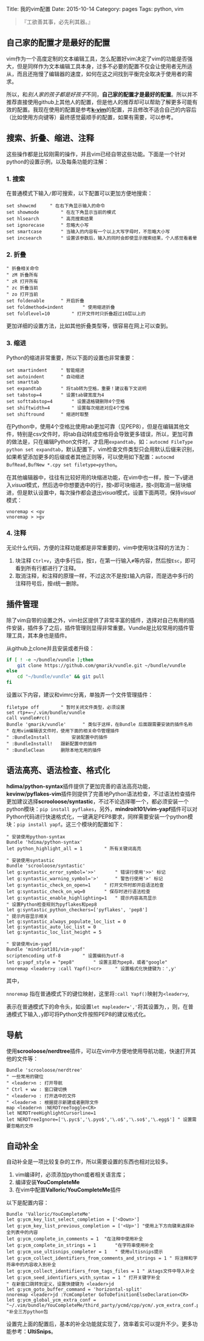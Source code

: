 Title: 我的vim配置
Date: 2015-10-14
Category: pages
Tags: python, vim

>『工欲善其事，必先利其器。』

## 自己家的配置才是最好的配置

vim作为一个高度定制的文本编辑工具，怎么配置好vim决定了vim的功能是否强大，但是同样作为文本编辑工具本身，过多不必要的配置不仅会让使用者无所适从，而且还拖慢了编辑器的速度，如何在这之间找到平衡完全取决于使用者的需求。

所以，和*别人家的孩子都是好孩子*不同，**自己家的配置才是最好的配置**。所以并不推荐直接使用github上其他人的配置，但是他人的推荐却可以帮助了解更多可能有效的配置。我现在使用的配置是参考[**k-vim**](https://github.com/wklken/k-vim)的配置，并且修改不适合自己的内容后（比如使用方向键等）最终感觉最顺手的配置，如果有需要，可以参考。

## 搜索、折叠、缩进、注释

这些操作都是比较刚需的操作，并且vim已经自带这些功能。下面是一个针对python的设置示例，以及每条功能的注解：

### 1. 搜索

在普通模式下输入`/`即可搜索，以下配置可以更加方便地搜索：

```vim
set showcmd		" 在右下角显示输入的命令
set showmode		" 在左下角显示当前的模式
set hlsearch		" 高亮搜索结果
set ignorecase		" 忽略大小写
set smartcase		" 当输入的内容有一个以上大写字母时，不忽略大小写
set incsearch		" 设置该参数后，输入的同时会即使显示搜索结果，个人感觉看着晕
```

### 2. 折叠

```vim
" 折叠相关命令
" zM 折叠所有
" zR 打开所有
" zc 折叠当前
" zo 打开当前
set foldenable		" 开启折叠
set foldmethod=indent		" 使用缩进折叠
set foldlevel=10		" 打开文件时只折叠超过10层以上的
```

更加详细的设置方法，比如其他折叠类型等，很容易在网上可以查到。

### 3. 缩进

Python的缩进非常重要，所以下面的设置也非常重要：

```vim
set smartindent		" 智能缩进
set autoindent		" 自动缩进
set smarttab
set expandtab		" 将tab转为空格，重要！建议看下文说明
set tabstop=4		" 设置tab键宽度为4
set softtabstop=4		" 设置退格键删除4个空格
set shiftwidth=4		" 设置每次缩进对应4个空格
set shiftround		" 缩进时取整
```

在Python中，使用4个空格比使用tab更加可靠（见PEP8），但是在编辑其他文件，特别是csv文件时，将tab自动转成空格将会导致更多错误，所以，更加可靠的做法是，只在编辑Python文件时，才启用`expandtab`，如：`autocmd FileType python set expandtab`，默认配置下，vim检查文件类型只会用默认后缀来识别，如果希望添加更多的后缀或者其他正则等，可以使用如下配置：`autocmd BufRead,BufNew *.cpy set filetype=python`。

在其他编辑器中，往往有比较好用的块缩进功能，在vim中也一样，按一下`v`键进入*visual*模式，然后选中你想要选中的行，按`>`即可块缩进，按`<`则取消一层块缩进，但是默认设置中，每次操作都会退出*visual*模式，设置下面两项，保持*visual*模式：

```vim
vnoremap < <gv
vnoremap > >gv
```

### 4. 注释

无论什么代码，方便的注释功能都是非常重要的，vim中使用块注释的方法为：

1. 块注释 `Ctrl+v`，选中多行后，按`I`，在第一行输入`#`等内容，然后按`Esc`，即可看到所有行都进行了注释。
2. 取消注释，和注释的原理一样，不过这次不是按`I`输入内容，而是选中多行的注释符号后，按`d`统一删除。

## 插件管理

除了vim自带的设置之外，vim社区提供了非常丰富的插件，选择对自己有用的插件安装，插件多了之后，插件管理则显得非常重要。Vundle是比较常用的插件管理工具，其本身也是插件。

从github上clone并且安装或者升级：

```bash
if [ ! -e ~/bundle/vundle ];then
	git clone https://github.com/gmarik/vundle.git ~/bundle/vundle
else
	cd "~/bundle/vundle" && git pull
fi
```
设置以下内容，建议和vimrc分离，单独弄一个文件管理插件：

```vim
filetype off		" 暂时关闭文件类型，必须设置
set rtp+=~/.vim/bundle/vundle
call vundle#rc()
Bundle 'gmarik/vundle'		" 类似于这样，在Bundle 后面跟需要安装的插件名称
" 在用vim编辑该文件时，使用下面的相关命令管理插件
" :BundleInstall		安装配置中的插件
" :BundleInstall!	跟新配置中的插件
" :BundleClean		删除本地无用的插件
```

## 语法高亮、语法检查、格式化

**hdima/python-syntax**插件提供了更加完善的语法高亮功能，**kevinw/pyflakes-vim**插件则提供了完善地Python语法检查，不过语法检查插件更加建议选择**scrooloose/syntastic**，不过不论选择哪一个，都必须安装一个python模块：`pip install pyflakes`，另外，**mindroit101/vim-yapf**插件可以对Python代码进行快速格式化，一键满足PEP8要求，同样需要安装一个python模块：`pip install yapf`。这三个模块的配置如下：

```vim
" 安装使用python-syntax
Bundle 'hdima/python-syntax'  
let python_highlight_all = 1		" 所有关键词高亮
```

```vim
" 安装使用syntastic
Bundle 'scrooloose/syntastic'
let g:syntastic_error_symbol='>>'		" 错误行使用'>>' 标记
let g:syntastic_warning_symbol='>'		" 警告行使用'>' 标记
let g:syntastic_check_on_open=1		" 打开文件时即开启语法检查
let g:syntastic_check_on_wq=0		" 保存时进行语法检查
let g:syntastic_enable_highlighting=1	" 提示内容高亮显示
" 设置Python检查规则为pyflakes和pep8
let g:syntastic_python_checkers=['pyflakes', 'pep8']
" 提示内容显示相关
let g:syntastic_always_populate_loc_list = 0
let g:syntastic_auto_loc_list = 0
let g:syntastic_loc_list_height = 5
```

```vim
" 安装使用vim-yapf
Bundle 'mindriot101/vim-yapf'
scriptencoding utf-8		" 设置编码为utf-8
let g:yapf_style = "pep8"		" 设置主题为pep8，或者"google"
nnoremap <leader>y :call Yapf()<cr>		" 设置格式化快捷键为：',y'
```

其中，

`nnoremap` 指在普通模式下的键位映射，这里将`:call Yapf()`映射为`<leader>y`,

<leader>表示在普通模式下的命令头，如设置`let mapleader=','`将其设置为`,`，则，在普通模式下输入`,y`即可将Python文件按照PEP8的建议格式化。

## 导航

使用**scrooloose/nerdtree**插件，可以在vim中方便地使用导航功能，快速打开其他的文件等：

```vim
Bundle 'scrooloose/nerdtree'
" 一些常用的键位
" <leader>n : 打开导航
" Ctrl + ww : 窗口键切换
" <leader>o : 打开选中的文件
" <leader>m : 根据提示新建或者删除文件
map <leader>n :NERDTreeToggle<CR>
let NERDTreeHighlightCursorline=1	
let NERDTreeIgnore=['\.pyc$','\.pyo$','\.o$','\.so$','\.egg$'] " 设置需要忽略的文件
```

## 自动补全

自动补全是一项比较复杂的工作，所以需要设置的东西也相对比较多。

1. vim编译时，必须添加python或者相关语言库；
2. 编译安装**YouCompleteMe**
3. 在vim中配置**Valloric/YouCompleteMe**插件

以下是配置内容：

```vim
Bundle 'Valloric/YouCompleteMe'
let g:ycm_key_list_select_completion = ['<Down>']
let g:ycm_key_list_previous_completion = ['<Up>'] "使用上下方向键来选择补全列表中的内容
let g:ycm_complete_in_comments = 1	"在注释中使用补全
let g:ycm_complete_in_strings = 1		"在字符串使用补全
let g:ycm_use_ultisnips_completer = 1	" 使用ultisnips提示
let g:ycm_collect_identifiers_from_comments_and_strings = 1 " 将注释和字符串中的内容收入到补全
let g:ycm_collect_identifiers_from_tags_files = 1 " 从tags文件中导入补全
let g:ycm_seed_identifiers_with_syntax = 1 " 打开关键字补全
" 在新窗口跳转到定义，设置快捷键为 <leader>jd
let g:ycm_goto_buffer_command = 'horizontal-split'
nnoremap <leader>jd :YcmCompleter GoToDefinitionElseDeclaration<CR>
let g:ycm_global_ycm_extra_conf = "~/.vim/bundle/YouCompleteMe/third_party/ycmd/cpp/ycm/.ycm_extra_conf.py" "补全三方python包
```

设置完上面的配置后，基本的补全功能就实现了，效率着实可以提升不少。更多功能参考：**UltiSnips**。